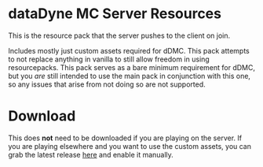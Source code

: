 # dataDyne MC Server Resources
This is the resource pack that the server pushes to the client on join.

Includes mostly just custom assets required for dDMC. This pack attempts to not replace anything in vanilla to still allow freedom in using resourcepacks. This pack serves as a bare minimum requirement for dDMC, but you *are* still intended to use the main pack in conjunction with this one, so any issues that arise from not doing so are not supported.

# Download
This does **not** need to be downloaded if you are playing on the server. If you are playing elsewhere and you want to use the custom assets, you can grab the latest release [here](https://github.com/ipodtouch0218/NSMB-MarioVsLuigi/releases/latest
) and enable it manually.

